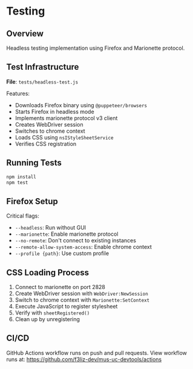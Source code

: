 # Testing

## Overview

Headless testing implementation using Firefox and Marionette protocol.

## Test Infrastructure

**File**: `tests/headless-test.js`

Features:
- Downloads Firefox binary using `@puppeteer/browsers`
- Starts Firefox in headless mode
- Implements marionette protocol v3 client
- Creates WebDriver session
- Switches to chrome context
- Loads CSS using `nsIStyleSheetService`
- Verifies CSS registration

## Running Tests

```bash
npm install
npm test
```

## Firefox Setup

Critical flags:
- `--headless`: Run without GUI
- `--marionette`: Enable marionette protocol
- `--no-remote`: Don't connect to existing instances
- `--remote-allow-system-access`: Enable chrome context
- `--profile {path}`: Use custom profile

## CSS Loading Process

1. Connect to marionette on port 2828
2. Create WebDriver session with `WebDriver:NewSession`
3. Switch to chrome context with `Marionette:SetContext`
4. Execute JavaScript to register stylesheet
5. Verify with `sheetRegistered()`
6. Clean up by unregistering

## CI/CD

GitHub Actions workflow runs on push and pull requests.
View workflow runs at: https://github.com/f3liz-dev/mus-uc-devtools/actions
